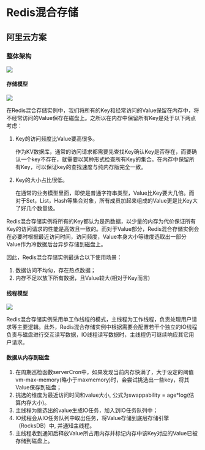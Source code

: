 # Redis混合存储

## 阿里云方案

### 整体架构

![](https://yqfile.alicdn.com/0525675d23c8362365643f1b09d80c42b98ae5a3.png)

#### 存储模型

![](https://yqfile.alicdn.com/e7067406ba357a464e69c29df1893814e2933075.png)

在Redis混合存储实例中，我们将所有的Key和经常访问的Value保留在内存中，将不经常访问的Value保存在磁盘上。之所以在内存中保留所有Key是处于以下两点考虑：

1.  Key的访问频度比Value要高很多。
	
	作为KV数据库，通常的访问请求都需要先查找Key确认Key是否存在，而要确认一个key不存在，就需要以某种形式检查所有Key的集合。在内存中保留所有Key，可以保证key的查找速度与纯内存版完全一致。
	
1. Key的大小占比很低。
	
	在通常的业务模型里面，即使是普通字符串类型，Value比Key要大几倍。而对于Set，List，Hash等集合对象，所有成员加起来组成的Value更是比Key大了好几个数量级。
	
Redis混合存储实例将所有的Key都认为是热数据，以少量的内存为代价保证所有Key的访问请求的性能是高效且一致的。而对于Value部分，Redis混合存储实例会在必要时根据最近访问时间，访问频度，Value本身大小等维度选取出一部分Value作为冷数据后台异步存储到磁盘上。

因此，Redis混合存储实例最适合以下使用场景：

1. 数据访问不均匀，存在热点数据；
1. 内存不足以放下所有数据，且Value较大(相对于Key而言)

#### 线程模型

![](https://yqfile.alicdn.com/c7163e3c9bd7d3495a6986fda8675e4f08a3e751.png)

Redis混合存储实例采用单工作线程的模式，主线程为工作线程，负责处理用户请求等主要逻辑。此外，Redis混合存储实例中根据需要会配置若干个独立的IO线程负责与磁盘进行交互读写数据，IO线程读写数据时，主线程仍可继续响应其它用户请求。

#### 数据从内存到磁盘

1. 在周期巡检函数serverCron中，如果发现当前内存快满了，大于设定的阈值vm-max-memory(略小于maxmemory)时，会尝试挑选出一些key，将其Value保存到磁盘；
1. 挑选的维度为最近访问时间和value大小, 公式为swappability = age*log(估算内存大小)。
1. 主线程为挑选出的value生成IO任务，加入到IO任务队列中；
1. IO线程会从IO任务队列中取出任务，将Value存储到底层存储引擎（RocksDB）中, 并通知主线程。
1. 主线程收到通知后释放Value所占用内存并标记内存中该Key对应的Value已被存储到磁盘上。